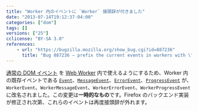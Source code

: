 ```yaml
---
title: "Worker 内のイベントに `Worker` 接頭辞が付きました"
date: "2013-07-14T19:12:37-04:00"
categories: ["dom"]
tags: []
versions: ["25"]
cclicense: "BY-SA 3.0"
references:
    - url: "https://bugzilla.mozilla.org/show_bug.cgi?id=887236"
      title: "Bug 887236 – prefix the current events in workers with \"Worker\""
---
```

[通常の DOM イベント](https://developer.mozilla.org/docs/Web/Reference/Events) を [Web Worker](https://developer.mozilla.org/docs/Web/Guide/Performance/Using_web_workers) 内で使えるようにするため、Worker 内の既存イベントである [`Event`](https://developer.mozilla.org/docs/Web/API/Event)、[`MessageEvent`](https://developer.mozilla.org/docs/Web/API/MessageEvent)、[`ErrorEvent`](https://developer.mozilla.org/docs/Web/API/ErrorEvent)、[`ProgressEvent`](https://developer.mozilla.org/docs/Web/API/ProgressEvent) が、`WorkerEvent`、`WorkerMessageEvent`、`WorkerErrorEvent`、`WorkerProgressEvent` に改名されました。この変更は**一時的なもの**です。Firefox のバックエンド実装が修正され次第、これらのイベントは再度接頭辞が外れます。

